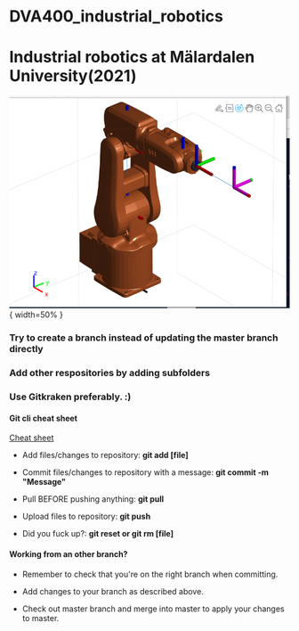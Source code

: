 # DVA400_industrial_robotics
# Industrial robotics at Mälardalen University(2021)

![Puma 560](./robot.PNG){ width=50% }

### Try to create a branch instead of updating the master branch directly

### Add other respositories by adding subfolders

### Use Gitkraken preferably. :)

#### Git cli cheat sheet
[Cheat sheet](https://education.github.com/git-cheat-sheet-education.pdf)

* Add files/changes to repository: __git add [file]__ 

* Commit files/changes to repository with a message: __git commit -m "Message"__

* Pull BEFORE pushing anything: __git pull__

* Upload files to repository: __git push__

* Did you fuck up?: __git reset or git rm [file]__

#### Working from an other branch?

* Remember to check that you're on the right branch when committing.

* Add changes to your branch as described above.

* Check out master branch and merge <your branch> into master to apply your changes to master. 
